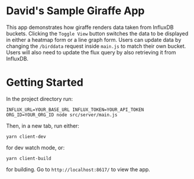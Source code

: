 # David's Sample Giraffe App

This app demonstrates how giraffe renders data taken from InfluxDB buckets. Clicking the `Toggle View` button switches the data to be displayed in either a heatmap form or a line graph form. Users can update data by changing the `/birddata` request inside `main.js` to match their own bucket. Users will also need to update the flux query by also retrieving it from InfluxDB.

# Getting Started

In the project directory run:

`INFLUX_URL=YOUR_BASE_URL INFLUX_TOKEN=YOUR_API_TOKEN ORG_ID=YOUR_ORG_ID node src/server/main.js`

Then, in a new tab, run either:

`yarn client-dev` 

for dev watch mode, or:

`yarn client-build`

for building. Go to `http://localhost:8617/` to view the app.
